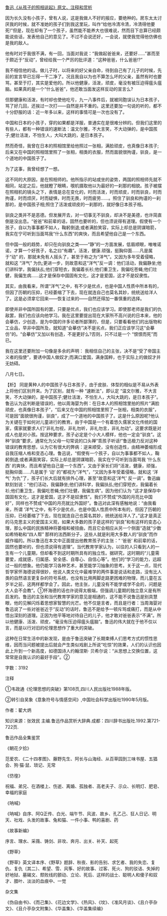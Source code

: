[鲁迅《从孩子的照相说起》原文、注释和赏析](https://www.vrrw.net/wx/9761.html)

因为长久没有小孩子，曾有人说，这是我做人不好的报应，要绝种的。房东太太讨厌我的时候，就不准她的孩子们到我这里玩，叫作“给他冷清冷清，冷清得他要死!”但是，现在却有了一个孩子，虽然能不能养大也很难说，然而目下总算已经颇能说些话，发表他自己的意见了。不过不会说还好，一会说，就使我觉得他仿佛也是我的敌人。

他有时对于我很不满，有一回，当面对我说：“我做起爸爸来，还要好……”甚而至于颇近于“反动”，曾经给我一个严厉的批评道：“这种爸爸，什么爸爸!?”

我不相信他的话。做儿子时，以将来的好父亲自命，待到自己有了儿子的时候，先前的宣言早已忘得一干二净了。况且我自以为也不算怎么坏的父亲，虽然有时也要骂，甚至于打，其实是爱他的。所以他健康，活泼，顽皮，毫没有被压迫得瘟头瘟脑。如果真的是一个“什么爸爸”，他还敢当面发这样反动的宣言么?

但那健康和活泼，有时却也使他吃亏，九一八事件后，就被同胞误认为日本孩子，骂了好几回，还挨过一次打——自然是并不重的。这里还要加一句说的听的，都不十分舒服的话：近一年多以来，这样的事情可是一次也没有了。

中国和日本的小孩子，穿的如果都是洋服，普通实在是很难分辨的。但我们这里的有些人，都有一种错误的速断法：温文尔雅，不大言笑，不大动弹的，是中国孩子;健壮活泼，不怕生人，大叫大跳的，是日本孩子。

然而奇怪，我曾在日本的照相馆里给他照过一张相，满脸顽皮，也真像日本孩子;后来又在中国的照相馆里照了一张相，相类的衣服，然而面貌很拘谨，驯良，是一个道地的中国孩子了。

为了这事，我曾经想了一想。

这不同的大原因，是在照相师的。他所指示的站或坐的姿势，两国的照相师先就不相同，站定之后，他就瞪了眼睛，覗机摄取他以为最好的一刹那的相貌。孩子被摆在照相机的镜头之下，表情是总在变化的，时而活泼，时而顽皮，时而驯良，时而拘谨，时而烦厌，时而疑惧，时而无畏，时而疲劳……。照住了驯良和拘谨的一刹那的，是中国孩子相;照住了活泼或顽皮的一刹那的，就好像日本孩子相。

驯良之类并不是恶德。但发展开去，对一切事无不驯良，却决不是美德，也许简直倒是没出息。“爸爸”和前辈的话，固然也要听的，但也须说得有道理。假使有一个孩子，自以为事事都不如人，鞠躬倒退;或者满脸笑容，实际上却总是阴谋暗箭，我实在宁可听到当面骂我“什么东西”的爽快，而且希望他自己是一个东西。

但中国一般的趋势，却只在向驯良之类——“静”的一方面发展，低眉顺眼，唯唯诺诺，才算一个好孩子，名之曰“有趣”。活泼，健康.顽强，挺胸仰面……凡是属于“动” 的，那就未免有人摇头了，甚至于称之为“洋气”。又因为多年受着侵略，就和这 “洋气” 为仇;更进一步，则故意和这“洋气”反一调：他们活动，我偏静坐;他们讲科学，我偏扶乩;他们穿短衣，我偏着长衫;他们重卫生，我偏吃苍蝇;他们壮健，我偏生病……这才是保存中国固有文化，这才是爱国，这才不是奴隶性。

其实，由我看来，所谓“洋气”之中，有不少是优点，也是中国人性质中所本有的，但因了历朝的压抑，已经萎缩了下去，现在就连自己也莫名其妙，统统送给洋人了。这是必须拿它回来——恢复过来的——自然还得加一番慎重的选择。

即使并非中国所固有的罢，只要是优点，我们也应该学习。即使那老师是我们的仇敌罢，我们也应该向他学习。我在这里要提出现在大家所不高兴说的日本来，他的会摹仿，少创造，是为中国的许多论者所鄙薄的，但是，只要看看他们的出版物和工业品，早非中国所及，就知道“会摹仿”决不是劣点，我们正应该学习这“会摹仿”的。“会摹仿”又加以有创造，不是更好么?否则，只不过是一个 “恨恨而死”而已。

我在这里还要附加一句像是多余的声明： 我相信自己的主张，决不是“受了帝国主义者的指使”，要诱中国人做奴才;而满口爱国，满身国粹，也于实际上的做奴才并无妨碍。

八月七日。



【析】 同是黄种人的中国孩子与日本孩子，由于皮肤、体型的相似是不易从外表上将他们区别开来。为了区别，就有一种 “速断法”，即认定 “温文尔雅，不大言笑，不大动弹的，是中国孩子;健壮活泼，不怕生人，大叫大跳的，是日本孩子”。鲁迅认为这判断是错误的，他以周海婴为例：在日本人的照相馆里拍的照片“满脸顽皮，也真像日本孩子”，“后来又在中国的照相馆里照了一张相，相类的衣服”，可是因“面貌很拘谨，驯良”，成了一个道地的中国孩子了。这是什么原因呢?他认为关键在于如何对儿童进行的教育。由于中国是一个有着悠久儒家文化传统的国家，儒家就要求人们“非礼勿视，非礼勿听，非礼勿言，非礼勿动”。这要求既是对成人也是对小孩。按这种要求，孩子必定是个小大人模样，他也一定会“驯良”。这种“驯良”要求，通常化为父母一句常说的口头禅“乖孩子听话!”鲁迅极力反对这种错误的教育思想，认为它有很大的弊病：逆来顺受，没有创造性，由精神萎缩形成自我压缩人格和变态心理。鲁迅说，“假使有一个孩子，自以为事事都不如人，鞠躬倒退;或者满面笑容，实际上却总是阴谋暗箭，我实在宁可听到当面骂我 ‘什么东西’ 的爽快，而且希望他自己是一个东西”。又由于家长们将“活泼，健康，顽强，挺胸仰面……凡是属于 ‘动’ 的”都视为“洋气”，“又因为多年受着侵略，就和这 ‘洋气’ 为仇”了，孩子们长大后就有排外心理，甚至“故意和这‘洋气’ 反一调”。鲁迅幽默刻划说：“他们活动，我偏静坐;他们讲科学，我偏扶乩;他们穿短衣，我偏着长衫;他们重卫生，我偏吃苍蝇;他们壮健，我偏生病”。因为他们认为 “这才是保存中国固有文化，这才是爱国，这才不是奴隶性”。我们不赞成“外国的月亮比中国好”，同样也不赞成“中国的月亮就比外国好”。鲁迅对此深有感触地说：“由我看来，所谓 ‘洋气’之中，有不少是优点，也是中国人性质中所本有的，但因了历朝的压抑，已经萎缩了下去，现在就连自己也莫名其妙，统统送给洋人了。”这才是真正的马克思主义的爱国主义观，如果大多数的孩子是这样的“驯良”和有这样的变态心理，那么中国的民族精神将萎缩和被扭曲，而且它会相应从另一个侧面“造就”少数如希特勒和“四人帮” 那样的法西斯分子，这些人就是利用大多数人的“驯良”而作威作福的。所以鲁迅在本文中正面提出他教育孩子的主张：“ ‘爸爸’ 和前辈的话，固然也要听的，但也须说得有道理”。当代教育学家认为，以往的人只看到人的一生有一个儿童期，但却看不到这时期所具有的独立性。据研究，这时期的“儿童需要爱，成就感，归属感、安全感、自尊心、自信心等”。他们的“学习的能力，远超过一般的想象。他仍能学习各种艺术，甚至能学习抽象的思考。关于这一点，现代哲学家怀海德说得很妙，他说人类文化中最难学的两件事是说话和走路，没有比人类的自然语言更复杂的符号系统，也没有比用两脚走路更困难的物理，而儿童在五岁半之前，这两样都学会了。因此，他主张，儿童没有不能学或学不会的，问题是大人会不会教”。①怀海德的话也许说得太极端，但强调儿童期的独立意义是有所启发的。鲁迅的主张和当代教育学家的意见是相通的，这不能不说鲁迅是别具慧眼，他的见解闪烁着思想家智慧的光芒。他不仅是言者，而且是行者：当周海婴对鲁迅说了一些对爸爸近于“反动”的话时，鲁迅不是给予一顿斥骂或痛打，而是从中悟出深刻的道理。正因为他平等地对待自己的儿子，他才敢对爸爸表示“不满”。所以他健康、活泼、顽皮，“毫没有压迫得瘟头瘟脑”。鲁迅的伟大就在于他不仅以言，而是以行对旧的伦理思想作了重大的突破。

这种在日常生活中的新发现，是由于鲁迅突破了长期束缚人们思考方式的惯性思维，因而当问题被提出后就会产生类似戏剧上所说“吃惊”的效果，人们的认识也因此上升到一个新高度，如德国诗人约翰涅斯· 贝希尔说：“从思想上交换位置，这常常是自我认识的最好手段”。②

字数：3192

注释

①韦政通《伦理思想的突破》第108页,四川人民出版社1988年版。

②转引自吴象《意象符号与情感空间》,中国社会科学出版社1990年5月版。

作者：翟大炳

知识来源：张效民 主编.鲁迅作品赏析大辞典.成都：四川辞书出版社.1992.第721-722页.

鲁迅作品全集鉴赏

《朝花夕拾》

范爱农、《二十四孝图》、藤野先生、阿长与山海经、从百草园到三味书屋、五猖会、狗·猫·鼠、琐记、无常

《仿徨》

祝福、弟兄、在酒楼上、伤逝、离婚、孤独者、高老夫子、示众、长明灯、肥皂、幸福的家庭

《呐喊》

《呐喊》自序、阿Q正传、白光、端午节、风波、故乡、孔乙己、狂人日记、明天、社戏、头发的故事、兔和猫、一件小事、鸭的喜剧、药

《故事新编》

序言、理水、采薇、铸剑、非攻、奔月、出关、补天、起死

《野草》

《野草》英文译本序、《野草》题辞、秋夜、影的告别、求乞者、我的失恋、复仇、复仇〔其二〕、希望、雪、风筝、好的故事、过客、死火、狗的驳诘、失掉的好地狱、墓碣文、颓败线的颤动、立论、死后、这样的战士、聪明人和傻子和奴才、腊叶、淡淡的血痕中、一觉

杂文集

《伪自由书》、《而己集》、《花边文学》、《热风》、《坟》、《准风月谈》、《且介亭杂文》、《且介亭杂文附集》、《华盖集》、《华盖集续编》

